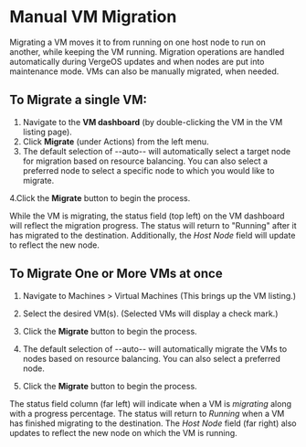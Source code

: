 # Manual VM Migration

Migrating a VM moves it to from running on one host node to run on another, while keeping the VM running. Migration operations are handled automatically during VergeOS updates and when nodes are put into maintenance mode. VMs can also be manually migrated, when needed.

## To Migrate a single VM:

1. Navigate to the **VM dashboard** (by double-clicking the VM in the VM listing page).
2. Click **Migrate** (under Actions) from the left menu.
3. The default selection of --auto-- will automatically select a target node for migration based on resource balancing. You can also select a preferred node to select a specific node to which you would like to migrate.

4.Click the **Migrate** button to begin the process.

While the VM is migrating, the status field (top left) on the VM dashboard will reflect the migration progress.  The status will return to "Running" after it has migrated to the destination. Additionally, the *Host Node* field will update to reflect the new node.
  


## To Migrate One or More VMs at once

1. Navigate to Machines > Virtual Machines (This brings up the VM listing.)
2. Select the desired VM(s). (Selected VMs will display a check mark.)
3. Click the **Migrate** button to begin the process.

4. The default selection of --auto-- will automatically migrate the VMs to nodes based on resource balancing. You can also select a preferred node.

5. Click the **Migrate** button to begin the process.

The status field column (far left) will indicate when a VM is *migrating* along with a progress percentage. The status will return to *Running* when a VM has finished migrating to the destination. The *Host Node* field (far right) also updates to reflect the new node on which the VM is running. 